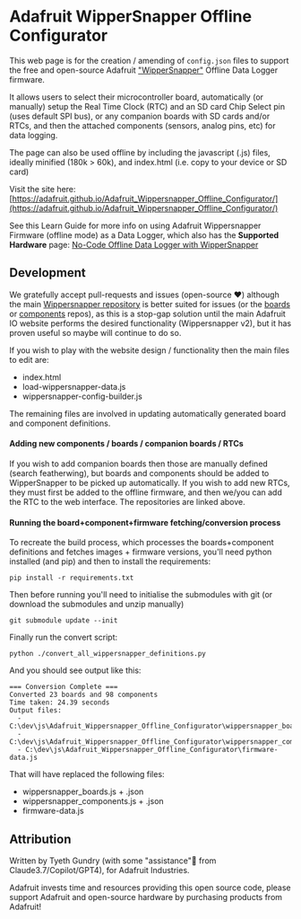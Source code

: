 # Adafruit WipperSnapper Offline Configurator
This web page is for the creation / amending of `config.json` files to support the free and open-source Adafruit ["WipperSnapper"](https://github.com/adafruit/Adafruit_Wippersnapper_Arduino/tree/offline-mode) Offline Data Logger firmware.

It allows users to select their microcontroller board, automatically (or manually) setup the Real Time Clock (RTC) and an SD card Chip Select pin (uses default SPI bus), or any companion boards with SD cards and/or RTCs, and then the attached components (sensors, analog pins, etc) for data logging.

The page can also be used offline by including the javascript (.js) files, ideally minified (180k > 60k), and index.html (i.e. copy to your device or SD card)


Visit the site here:
[https://adafruit.github.io/Adafruit_Wippersnapper_Offline_Configurator/](https://adafruit.github.io/Adafruit_Wippersnapper_Offline_Configurator/)

See this Learn Guide for more info on using Adafruit Wippersnapper Firmware (offline mode) as a Data Logger, which also has the **Supported Hardware** page:
[No-Code Offline Data Logger with WipperSnapper](https://learn.adafruit.com/no-code-offline-data-logging-with-wippersnapper/)

## Development
We gratefully accept pull-requests and issues (open-source ❤️) although the main [Wippersnapper repository](https://github.com/adafruit/Adafruit_Wippersnapper_Arduino/issues) is better suited for issues (or the [boards](https://github.com/adafruit/Wippersnapper_Boards) or [components](https://github.com/adafruit/Wippersnapper_Components) repos), as this is a stop-gap solution until the main Adafruit IO website performs the desired functionality (Wippersnapper v2), but it has proven useful so maybe will continue to do so.

If you wish to play with the website design / functionality then the main files to edit are:
* index.html
* load-wippersnapper-data.js
* wippersnapper-config-builder.js

The remaining files are involved in updating automatically generated board and component definitions.

#### Adding new components / boards / companion boards / RTCs

If you wish to add companion boards then those are manually defined (search featherwing), but boards and components should be added to WipperSnapper to be picked up automatically.
If you wish to add new RTCs, they must first be added to the offline firmware, and then we/you can add the RTC to the web interface. The repositories are linked above.

#### Running the board+component+firmware fetching/conversion process

To recreate the build process, which processes the boards+component definitions and fetches images + firmware versions, you'll need python installed (and pip) and then to install the requirements:
```shell
pip install -r requirements.txt
```
Then before running you'll need to initialise the submodules with git (or download the submodules and unzip manually)
```shell
git submodule update --init
```

Finally run the convert script:
```shell
python ./convert_all_wippersnapper_definitions.py
```

And you should see output like this:
```
=== Conversion Complete ===
Converted 23 boards and 98 components
Time taken: 24.39 seconds
Output files:
  - C:\dev\js\Adafruit_Wippersnapper_Offline_Configurator\wippersnapper_boards.json
  - C:\dev\js\Adafruit_Wippersnapper_Offline_Configurator\wippersnapper_components.json
  - C:\dev\js\Adafruit_Wippersnapper_Offline_Configurator\firmware-data.js
```

That will have replaced the following files:
* wippersnapper_boards.js + .json
* wippersnapper_components.js + .json
* firmware-data.js


## Attribution
Written by Tyeth Gundry (with some "assistance"🤦 from Claude3.7/Copilot/GPT4), for Adafruit Industries.

Adafruit invests time and resources providing this open source code,
please support Adafruit and open-source hardware by purchasing
products from Adafruit!
